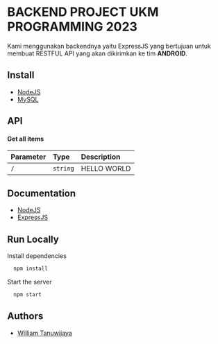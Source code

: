 
# BACKEND PROJECT UKM PROGRAMMING 2023

Kami menggunakan backendnya yaitu ExpressJS yang bertujuan untuk membuat RESTFUL API yang akan dikirimkan ke tim **ANDROID**.

## Install
- [NodeJS](https://nodejs.org/en)
- [MySQL](https://www.mysql.com/)



## API

#### Get all items

| Parameter | Type     | Description                |
| :-------- | :------- | :------------------------- |
| `/` | `string` | HELLO WORLD |



## Documentation

- [NodeJS](https://nodejs.org/en)
- [ExpressJS](https://expressjs.com/)


## Run Locally

Install dependencies

```bash
  npm install
```

Start the server

```bash
  npm start
```


## Authors

- [William Tanuwijaya](https://www.github.com/williamtanuwijaya)